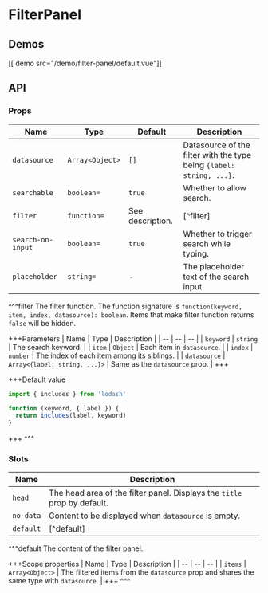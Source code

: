 # FilterPanel

## Demos

[[ demo src="/demo/filter-panel/default.vue"]]

## API

### Props

| Name | Type | Default | Description |
| -- | -- | -- | -- |
| `datasource` | `Array<Object>` | `[]` | Datasource of the filter with the type being `{label: string, ...}`. |
| `searchable` | `boolean=` | `true` | Whether to allow search. |
| `filter` | `function=` | See description. | [^filter] |
| `search-on-input` | `boolean=` | `true` | Whether to trigger search while typing. |
| `placeholder` | `string=` | - | The placeholder text of the search input. |

^^^filter
The filter function. The function signature is `function(keyword, item, index, datasource): boolean`. Items that make filter function returns `false` will be hidden.

+++Parameters
| Name | Type | Description |
| -- | -- | -- |
| `keyword` | `string` | The search keyword. |
| `item` | `Object` | Each item in `datasource`. |
| `index` | `number` | The index of each item among its siblings. |
| `datasource` | `Array<{label: string, ...}>` | Same as the `datasource` prop. |
+++

+++Default value
```js
import { includes } from 'lodash'

function (keyword, { label }) {
  return includes(label, keyword)
}
```
+++
^^^

### Slots

| Name | Description |
| -- | -- |
| `head` | The head area of the filter panel. Displays the `title` prop by default. |
| `no-data` | Content to be displayed when `datasource` is empty. |
| `default` | [^default] |

^^^default
The content of the filter panel.

+++Scope properties
| Name | Type | Description |
| -- | -- | -- |
| `items` | `Array<Object>` | The filtered items from the `datasource` prop and shares the same type with `datasource`. |
+++
^^^
